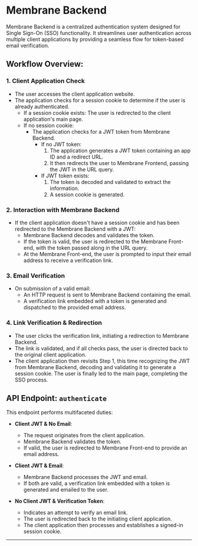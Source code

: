 # Membrane Backend

Membrane Backend is a centralized authentication system designed for Single Sign-On (SSO) functionality. It streamlines user authentication across multiple client applications by providing a seamless flow for token-based email verification.

## Workflow Overview:

### 1. Client Application Check
* The user accesses the client application website.
* The application checks for a session cookie to determine if the user is already authenticated.
  * If a session cookie exists: The user is redirected to the client application's main page.
  * If no session cookie:
    * The application checks for a JWT token from Membrane Backend.
      * If no JWT token: 
        1. The application generates a JWT token containing an app ID and a redirect URL.
        2. It then redirects the user to Membrane Frontend, passing the JWT in the URL query.
      * If JWT token exists:
        1. The token is decoded and validated to extract the information.
        2. A session cookie is generated.

### 2. Interaction with Membrane Backend
* If the client application doesn't have a session cookie and has been redirected to the Membrane Backend with a JWT:
  * Membrane Backend decodes and validates the token.
  * If the token is valid, the user is redirected to the Membrane Front-end, with the token passed along in the URL query.
  * At the Membrane Front-end, the user is prompted to input their email address to receive a verification link.

### 3. Email Verification
* On submission of a valid email:
  * An HTTP request is sent to Membrane Backend containing the email.
  * A verification link embedded with a token is generated and dispatched to the provided email address.

### 4. Link Verification & Redirection
* The user clicks the verification link, initiating a redirection to Membrane Backend.
* The link is validated, and if all checks pass, the user is directed back to the original client application.
* The client application then revisits Step 1, this time recognizing the JWT from Membrane Backend, decoding and validating it to generate a session cookie. The user is finally led to the main page, completing the SSO process.

## API Endpoint: `authenticate`

This endpoint performs multifaceted duties:

* **Client JWT & No Email**:
  * The request originates from the client application.
  * Membrane Backend validates the token.
  * If valid, the user is redirected to Membrane Front-end to provide an email address.

* **Client JWT & Email**:
  * Membrane Backend processes the JWT and email.
  * If both are valid, a verification link embedded with a token is generated and emailed to the user.

* **No Client JWT & Verification Token**:
  * Indicates an attempt to verify an email link.
  * The user is redirected back to the initiating client application.
  * The client application then processes and establishes a signed-in session cookie.

---